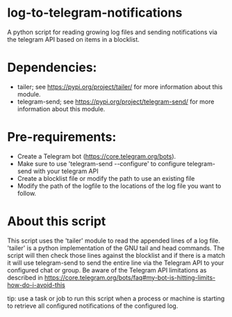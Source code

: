 # log-to-telegram-notifications
A python script for reading growing log files and sending notifications via the telegram API based on items in a blocklist.

# Dependencies:
- tailer; see https://pypi.org/project/tailer/ for more information about this module.
- telegram-send; see https://pypi.org/project/telegram-send/ for more information about this module.

# Pre-requirements:
- Create a Telegram bot (https://core.telegram.org/bots).
- Make sure to use 'telegram-send --configure' to configure telegram-send with your telegram API
- Create a blocklist file or modify the path to use an existing file
- Modify the path of the logfile to the locations of the log file you want to follow.

# About this script
This script uses the 'tailer' module to read the appended lines of a log file. 'tailer' is a python implementation of the GNU tail and head commands. The script will then check those lines against the blocklist and if there is a match it will use telegram-send to send the entire line via the Telegram API to your configured chat or group. Be aware of the Telegram API limitations as described in https://core.telegram.org/bots/faq#my-bot-is-hitting-limits-how-do-i-avoid-this

tip: use a task or job to run this script when a process or machine is starting to retrieve all configured notifications of the configured log.
